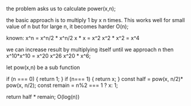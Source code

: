 the problem asks us to calculate power(x,n);

the basic approach is to multiply 1 by x n times.
This works well for small value of n
but for large n, it becomes harder O(n);

known:
x^n = x^n/2 * x^n/2
x * x = x^2
x^2 * x^2 = x^4

we can increase result by multiplying itself until we approach n
then
x^10*x^10 = x^20
x^26
x^20 * x^6;

let pow(x,n) be a sub function

if (n === 0)
{
    return 1;
}
if (n=== 1)
{
    return x;
}
const half = pow(x, n/2)* pow(x, n/2);
const remain = n%2 === 1 ? x: 1;

return half * remain;
O(log(n))
